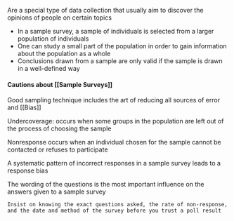Are a special type of data collection that usually aim to discover the opinions of people on certain topics
- In a sample survey, a sample of individuals is selected from a larger population of individuals
- One can study a small part of the population in order to gain information about the population as a whole
- Conclusions drawn from a sample are only valid if the sample is drawn in a well-defined way

#### Cautions about [[Sample Surveys]]
Good sampling technique includes the art of reducing all sources of error and [[Bias]]

Undercoverage: occurs when some groups in the population are left out of the process of choosing the sample

Nonresponse occurs when an individual chosen for the sample cannot be contacted or refuses to participate

A systematic pattern of incorrect responses in a sample survey leads to a response bias

The wording of the questions is the most important influence on the answers given to a sample survey

```ad-important
Insist on knowing the exact questions asked, the rate of non-response, and the date and method of the survey before you trust a poll result
```

